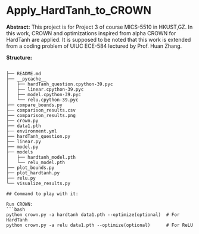# Apply_HardTanh_to_CROWN

**Abstract:**
This project is for Project 3 of course MICS-5510 in HKUST,GZ. In this work, CROWN and optimizations inspired from alpha CROWN for HardTanh are applied. It is supposed to be noted that this work is extended from a coding problem of UIUC ECE-584 lectured by Prof. Huan Zhang.

**Structure:**
```plaintext

├── README.md
├── __pycache__
│   ├── hardTanh_question.cpython-39.pyc
│   ├── linear.cpython-39.pyc
│   ├── model.cpython-39.pyc
│   └── relu.cpython-39.pyc
├── compare_bounds.py
├── comparison_results.csv
├── comparison_results.png
├── crown.py
├── data1.pth
├── environment.yml
├── hardTanh_question.py
├── linear.py
├── model.py
├── models
│   ├── hardtanh_model.pth
│   └── relu_model.pth
├── plot_bounds.py
├── plot_hardtanh.py
├── relu.py
└── visualize_results.py

## Command to play with it:

Run CROWN:
```bash
python crown.py -a hardtanh data1.pth --optimize(optional)  # For HardTanh
python crown.py -a relu data1.pth --optimize(optional)      # For ReLU


